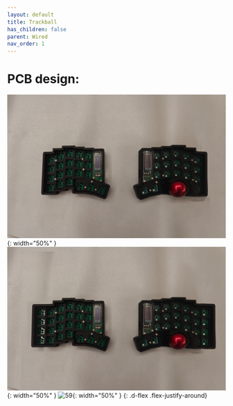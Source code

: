 ```yaml
---
layout: default
title: Trackball
has_children: false
parent: Wired
nav_order: 1
---
```


# PCB design:

![39](/static/trackball/39.jpeg){: width="50%" }
![47](/static/trackball/47.jpeg){: width="50%" }
![59](/static/trackball/59.jpeg){: width="50%" }
{: .d-flex .flex-justify-around}

[comment]: <> (![Back]&#40;/static/images/v1_0_0/back.png&#41;{: width="50%" })

[comment]: <> ({: .d-flex .flex-justify-around})
